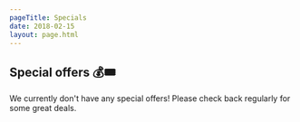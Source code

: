 ```yaml
---
pageTitle: Specials
date: 2018-02-15
layout: page.html
---
```


## Special offers 💰🎟

We currently don't have any special offers! Please check back regularly for some great deals.
